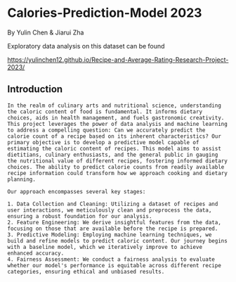 
# Calories-Prediction-Model 2023

By Yulin Chen & Jiarui Zha  

Exploratory data analysis on this dataset can be found

https://yulinchen12.github.io/Recipe-and-Average-Rating-Research-Project-2023/

## Introduction  
    In the realm of culinary arts and nutritional science, understanding the caloric content of food is fundamental. It informs dietary choices, aids in health management, and fuels gastronomic creativity. This project leverages the power of data analysis and machine learning to address a compelling question: Can we accurately predict the calorie count of a recipe based on its inherent characteristics? Our primary objective is to develop a predictive model capable of estimating the caloric content of recipes. This model aims to assist dietitians, culinary enthusiasts, and the general public in gauging the nutritional value of different recipes, fostering informed dietary choices. The ability to predict calorie counts from readily available recipe information could transform how we approach cooking and dietary planning.

    Our approach encompasses several key stages:

    1. Data Collection and Cleaning: Utilizing a dataset of recipes and user interactions, we meticulously clean and preprocess the data, ensuring a robust foundation for our analysis.
    2. Feature Engineering: We derive insightful features from the data, focusing on those that are available before the recipe is prepared.
    3. Predictive Modeling: Employing machine learning techniques, we build and refine models to predict caloric content. Our journey begins with a baseline model, which we iteratively improve to achieve enhanced accuracy.
    4. Fairness Assessment: We conduct a fairness analysis to evaluate whether our model's performance is equitable across different recipe categories, ensuring ethical and unbiased results.
